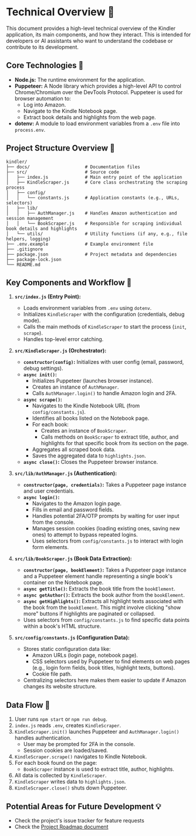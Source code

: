 # Technical Overview 📖

This document provides a high-level technical overview of the Kindler application, its main components, and how they interact. This is intended for developers or AI assistants who want to understand the codebase or contribute to its development.

## Core Technologies 🚀

- **Node.js:** The runtime environment for the application.
- **Puppeteer:** A Node library which provides a high-level API to control Chrome/Chromium over the DevTools Protocol. Puppeteer is used for browser automation to:
  - Log into Amazon.
  - Navigate to the Kindle Notebook page.
  - Extract book details and highlights from the web page.
- **dotenv:** A module to load environment variables from a `.env` file into `process.env`.

## Project Structure Overview 🌳

```text
kindler/
├── docs/                     # Documentation files
├── src/                      # Source code
│   ├── index.js              # Main entry point of the application
│   ├── KindleScraper.js      # Core class orchestrating the scraping process
│   ├── config/
│   │   └── constants.js      # Application constants (e.g., URLs, selectors)
│   ├── lib/
│   │   ├── AuthManager.js    # Handles Amazon authentication and session management
│   │   └── BookScraper.js    # Responsible for scraping individual book details and highlights
│   └── utils/                # Utility functions (if any, e.g., file helpers, logging)
├── .env.example              # Example environment file
├── .gitignore
├── package.json              # Project metadata and dependencies
├── package-lock.json
└── README.md
```

## Key Components and Workflow 🧩

1. **`src/index.js` (Entry Point):**

   - Loads environment variables from `.env` using `dotenv`.
   - Initializes `KindleScraper` with the configuration (credentials, debug mode).
   - Calls the main methods of `KindleScraper` to start the process (`init`, `scrape`).
   - Handles top-level error catching.

2. **`src/KindleScraper.js` (Orchestrator):**

   - **`constructor(config)`:** Initializes with user config (email, password, debug settings).
   - **`async init()`:**
     - Initializes Puppeteer (launches browser instance).
     - Creates an instance of `AuthManager`.
     - Calls `AuthManager.login()` to handle Amazon login and 2FA.
   - **`async scrape()`:**
     - Navigates to the Kindle Notebook URL (from `config/constants.js`).
     - Identifies all books listed on the Notebook page.
     - For each book:
       - Creates an instance of `BookScraper`.
       - Calls methods on `BookScraper` to extract title, author, and highlights for that specific book from its section on the page.
     - Aggregates all scraped book data.
     - Saves the aggregated data to `highlights.json`.
   - **`async close()`:** Closes the Puppeteer browser instance.

3. **`src/lib/AuthManager.js` (Authentication):**

   - **`constructor(page, credentials)`:** Takes a Puppeteer page instance and user credentials.
   - **`async login()`:**
     - Navigates to the Amazon login page.
     - Fills in email and password fields.
     - Handles potential 2FA/OTP prompts by waiting for user input from the console.
     - Manages session cookies (loading existing ones, saving new ones) to attempt to bypass repeated logins.
     - Uses selectors from `config/constants.js` to interact with login form elements.

4. **`src/lib/BookScraper.js` (Book Data Extraction):**

   - **`constructor(page, bookElement)`:** Takes a Puppeteer page instance and a Puppeteer element handle representing a single book's container on the Notebook page.
   - **`async getTitle()`:** Extracts the book title from the `bookElement`.
   - **`async getAuthor()`:** Extracts the book author from the `bookElement`.
   - **`async getHighlights()`:** Extracts all highlight texts associated with the book from the `bookElement`. This might involve clicking "show more" buttons if highlights are paginated or collapsed.
   - Uses selectors from `config/constants.js` to find specific data points within a book's HTML structure.

5. **`src/config/constants.js` (Configuration Data):**
   - Stores static configuration data like:
     - Amazon URLs (login page, notebook page).
     - CSS selectors used by Puppeteer to find elements on web pages (e.g., login form fields, book titles, highlight texts, buttons).
     - Cookie file path.
   - Centralizing selectors here makes them easier to update if Amazon changes its website structure.

## Data Flow 🌊

1. User runs `npm start` or `npm run debug`.
2. `index.js` reads `.env`, creates `KindleScraper`.
3. `KindleScraper.init()` launches Puppeteer and `AuthManager.login()` handles authentication.
   - User may be prompted for 2FA in the console.
   - Session cookies are loaded/saved.
4. `KindleScraper.scrape()` navigates to Kindle Notebook.
5. For each book found on the page:
   - `BookScraper` instance is used to extract title, author, highlights.
6. All data is collected by `KindleScraper`.
7. `KindleScraper` writes data to `highlights.json`.
8. `KindleScraper.close()` shuts down Puppeteer.

## Potential Areas for Future Development 💡

- Check the project's issue tracker for feature requests
- Check the [Project Roadmap document](./08-project-roadmap.md)
